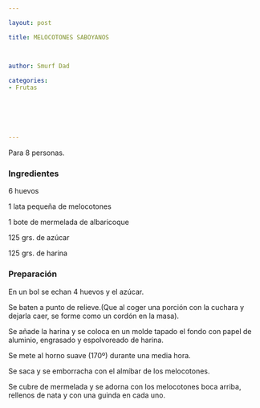 ```yaml
---

layout: post

title: MELOCOTONES SABOYANOS



author: Smurf Dad

categories:
- Frutas






---
```


Para 8 personas.

<h3>Ingredientes</h3>

6 huevos

1 lata pequeña de melocotones

1 bote de mermelada de albaricoque

125 grs. de azúcar

125 grs. de harina

<h3>Preparación</h3>

En un bol se echan 4 huevos y el azúcar.

Se baten a punto de relieve.(Que al coger una porción con la cuchara y dejarla caer, se forme como un cordón en la masa).

Se añade la harina y se coloca en un molde tapado el fondo con papel de aluminio, engrasado y espolvoreado de harina.

Se mete al horno suave (170&ordm;) durante una media hora.

Se saca y se emborracha con el almíbar de los melocotones.

Se cubre de mermelada y se adorna con los melocotones boca arriba, rellenos de nata y con una guinda en cada uno.

